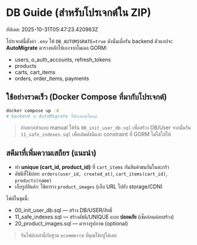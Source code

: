 # DB Guide (สำหรับโปรเจกต์ใน ZIP)
อัปเดต: 2025-10-31T05:47:23.420963Z

โปรเจกต์นี้ตั้งค่า `.env` ให้ `DB_AUTOMIGRATE=true` ดังนั้นเมื่อรัน backend
ตัวแอปจะ **AutoMigrate** ตารางหลักให้เองจากโมเดล GORM:
- users, o_auth_accounts, refresh_tokens
- products
- carts, cart_items
- orders, order_items, payments

## ใช้อย่างรวดเร็ว (Docker Compose ที่มากับโปรเจกต์)
```bash
docker compose up -d
# backend จะ AutoMigrate ให้เองตามโมเดล
```

> ถ้าอยากทำแบบ manual ให้รัน `00_init_user_db.sql` เพื่อสร้าง DB/User
จากนั้นรัน `11_safe_indexes.sql` เพื่อเติมดัชนีและ constraint ที่ GORM ไม่ได้ใส่ให้

## สคีมาที่เพิ่มความเสถียร (แนะนำ)
- ทำ **unique (cart_id, product_id)** ที่ `cart_items` กันสินค้าชนกันในตะกร้า
- ดัชนีที่ใช้บ่อย: `orders(user_id, created_at)`, `cart_items(cart_id)`, `products(name)`
- เก็บรูปสินค้า: ใช้ตาราง `product_images` (เก็บ URL ไปยัง storage/CDN)

ไฟล์ในชุดนี้:
- 00_init_user_db.sql — สร้าง DB/USER/สิทธิ์
- 11_safe_indexes.sql — สร้างดัชนี/UNIQUE แบบ **ปลอดภัย** (เช็คก่อนค่อยสร้าง)
- 20_product_images.sql — ตารางรูปภาพ (optional)

> รันไฟล์เหล่านี้กับฐาน `ecommerce` ที่คุณใช้อยู่ได้เลย
